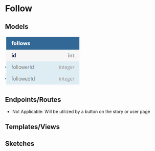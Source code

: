 
# Follow
## Models
![Follows ERD Diagram](https://github.com/AaronTheBruce/maximum/blob/master/documentation/feature-packets/images/follows-model.png)
## Endpoints/Routes
- Not Applicable: Will be utilized by a button on the story or user page
## Templates/Views
## Sketches
